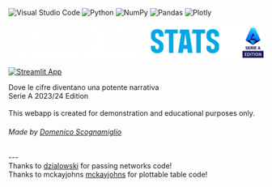 ![Visual Studio Code](https://img.shields.io/badge/Visual%20Studio%20Code-0078d7.svg?style=for-the-badge&logo=visual-studio-code&logoColor=white) ![Python](https://img.shields.io/badge/python-3670A0?style=for-the-badge&logo=python&logoColor=ffdd54) ![NumPy](https://img.shields.io/badge/numpy-%23013243.svg?style=for-the-badge&logo=numpy&logoColor=white) ![Pandas](https://img.shields.io/badge/pandas-%23150458.svg?style=for-the-badge&logo=pandas&logoColor=white) ![Plotly](https://img.shields.io/badge/Plotly-%233F4F75.svg?style=for-the-badge&logo=plotly&logoColor=white)

<img src="https://github.com/MimmoScogna/behind_the_stats/blob/main/Logo%20BTS.png">

[![Streamlit App](https://static.streamlit.io/badges/streamlit_badge_black_white.svg)](https://behindthestats.streamlit.app)

Dove le cifre diventano una potente narrativa<br>
Serie A 2023/24 Edition<br>
<br>
This webapp is created for demonstration and educational purposes only. <br>

<h6>Made by <a href="https://www.domenicoscognamiglio.it/">Domenico Scognamiglio</a></h6>
--- <br>
Thanks to <a href="https://github.com/karlosos/">dzialowski</a> for passing networks code! <br>
Thanks to mckayjohns <a href="https://github.com/mckayjohns">mckayjohns</a> for plottable table code!

